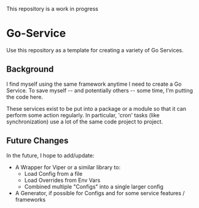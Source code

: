 This repository is a work in progress

# Go-Service
Use this repository as a template for creating a variety of Go Services.

## Background
I find myself using the same framework anytime I need to create a Go Service.  To save myself -- and potentially others -- some time, I'm putting the code here.

These services exist to be put into a package or a module so that it can perform some action regularly.  In particular, 'cron' tasks (like synchronization) use a lot of the same code project to project.

## Future Changes
In the future, I hope to add/update:
- A Wrapper for Viper or a similar library to:
    - Load Config from a file
    - Load Overrides from Env Vars
    - Combined multiple "Configs" into a single larger config
- A Generator, if possible for Configs and for some service features / frameworks

